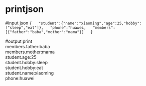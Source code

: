 # printjson  
  
#input json 
`{  
		"student":{"name":"xiaoming","age":25,"hobby":["sleep","eat"]},  
		"phone":"huawei,  
		"members":[{"father":"baba","mother":"mama"}]  
	}`  
 
#output print  
members.father:baba  
members.mother:mama  
student.age:25  
student.hobby:sleep  
student.hobby:eat  
student.name:xiaoming  
phone:huawei  
  
